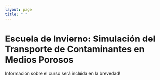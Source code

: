```yaml
---
layout: page
title: " "
---
```


# Escuela de Invierno: Simulación del Transporte de Contaminantes en Medios Porosos

Información sobre el curso será incluida en la brevedad!
